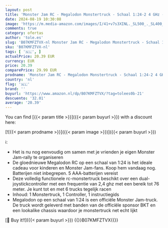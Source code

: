 ```yaml
---
layout: post
title: 'Monster Jam RC - Megalodon Monstertruck - Schaal 1:24-2 4 GHz - Speelgoedvoertuig'
date: 2024-08-19 10:30:08
image: 'https://m.media-amazon.com/images/I/41+v7s3XINL._SL500_._SL400_.jpg'
comments: true
category: ofertas
author: 'tole.es'
slug: 'B07KMFZTVX-nl Monster Jam RC - Megalodon Monstertruck - Schaal 1:24-2 4...'
sku: 'B07KMFZTVX-nl'
tags: [ '🇳🇱', ]
actualPrice: 20.39 EUR
currency: EUR
price: 20.39
comparePrice: 29.99 EUR
prodname: 'Monster Jam RC - Megalodon Monstertruck - Schaal 1:24-2 4 GHz - Speelgoedvoertuig'
country: 'nl'
flag: '🇳🇱'
brand: ''
buyurl: 'https://www.amazon.nl/dp/B07KMFZTVX/?tag=tolees0b-21'
descuento: '32.01'
average: '20.39'
---
```


You can find [{{< param title >}}]({{< param buyurl >}}) with a discount here:

[![{{< param prodname >}}]({{< param image >}})]({{< param buyurl >}})

ℹ️:

- Het is nu nog eenvoudig om samen met je vrienden je eigen Monster Jam-rally te organiseren
- De gloednieuwe Megalodon RC op een schaal van 1:24 is het ideale cadeau voor kinderen en Monster Jam-fans. Koop hem vandaag nog. Batterijen niet inbegrepen. 5 AAA-batterijen vereist
- Deze volledig functionele rc-monstertruck beschikt over een dual-joystickcontroller met een frequentie van 2,4 ghz met een bereik tot 76 meter. Je kunt tot en met 6 trucks tegelijk racen
- Inhoud: 1 Monstertruck, 1 Controller, 1 instructiegids
- Megalodon op een schaal van 1:24 is een officiële Monster Jam-truck. De truck wordt geleverd met banden van de officiële sponsor BKT en een lookalike chassis waardoor je monstertruck net echt lijkt

[🛒 Buy it!!]({{< param buyurl >}})
{{<world>}}B07KMFZTVX{{</world>}}

